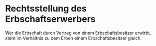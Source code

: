 # Rechtsstellung des Erbschaftserwerbers

Wer die Erbschaft durch Vertrag von einem Erbschaftsbesitzer erwirbt, steht im Verhältnis zu dem Erben einem Erbschaftsbesitzer gleich.